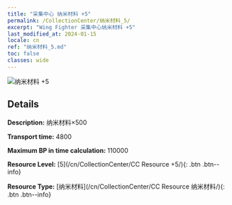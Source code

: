 ```yaml
---
title: "采集中心 纳米材料 +5"
permalink: /CollectionCenter/纳米材料_5/
excerpt: "Wing Fighter 采集中心纳米材料 +5"
last_modified_at: 2024-01-15
locale: cn
ref: "纳米材料_5.md"
toc: false
classes: wide
---
```



![纳米材料 +5](/images/cc/CC_纳米材料_5.png)

## Details

  **Description:** 纳米材料×500

  **Transport time:** 4800

  **Maximum BP in time calculation:** 110000

  **Resource Level:** [5](/cn/CollectionCenter/CC Resource +5/){: .btn .btn--info}

  **Resource Type:** [纳米材料](/cn/CollectionCenter/CC Resource 纳米材料/){: .btn .btn--info}


